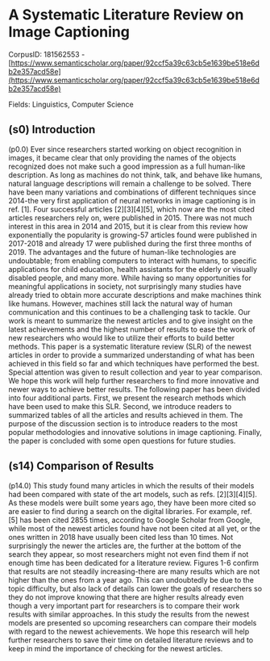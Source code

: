 # A Systematic Literature Review on Image Captioning

CorpusID: 181562553 - [https://www.semanticscholar.org/paper/92ccf5a39c63cb5e1639be518e6db2e357acd58e](https://www.semanticscholar.org/paper/92ccf5a39c63cb5e1639be518e6db2e357acd58e)

Fields: Linguistics, Computer Science

## (s0) Introduction
(p0.0) Ever since researchers started working on object recognition in images, it became clear that only providing the names of the objects recognized does not make such a good impression as a full human-like description. As long as machines do not think, talk, and behave like humans, natural language descriptions will remain a challenge to be solved. There have been many variations and combinations of different techniques since 2014-the very first application of neural networks in image captioning is in ref. [1]. Four successful articles [2][3][4][5], which now are the most cited articles researchers rely on, were published in 2015. There was not much interest in this area in 2014 and 2015, but it is clear from this review how exponentially the popularity is growing-57 articles found were published in 2017-2018 and already 17 were published during the first three months of 2019. The advantages and the future of human-like technologies are undoubtable; from enabling computers to interact with humans, to specific applications for child education, health assistants for the elderly or visually disabled people, and many more. While having so many opportunities for meaningful applications in society, not surprisingly many studies have already tried to obtain more accurate descriptions and make machines think like humans. However, machines still lack the natural way of human communication and this continues to be a challenging task to tackle. Our work is meant to summarize the newest articles and to give insight on the latest achievements and the highest number of results to ease the work of new researchers who would like to utilize their efforts to build better methods. This paper is a systematic literature review (SLR) of the newest articles in order to provide a summarized understanding of what has been achieved in this field so far and which techniques have performed the best. Special attention was given to result collection and year to year comparison. We hope this work will help further researchers to find more innovative and newer ways to achieve better results. The following paper has been divided into four additional parts. First, we present the research methods which have been used to make this SLR. Second, we introduce readers to summarized tables of all the articles and results achieved in them. The purpose of the discussion section is to introduce readers to the most popular methodologies and innovative solutions in image captioning. Finally, the paper is concluded with some open questions for future studies.
## (s14) Comparison of Results
(p14.0) This study found many articles in which the results of their models had been compared with state of the art models, such as refs. [2][3][4][5]. As these models were built some years ago, they have been more cited so are easier to find during a search on the digital libraries. For example, ref. [5] has been cited 2855 times, according to Google Scholar from Google, while most of the newest articles found have not been cited at all yet, or the ones written in 2018 have usually been cited less than 10 times. Not surprisingly the newer the articles are, the further at the bottom of the search they appear, so most researchers might not even find them if not enough time has been dedicated for a literature review. Figures 1-6 confirm that results are not steadily increasing-there are many results which are not higher than the ones from a year ago. This can undoubtedly be due to the topic difficulty, but also lack of details can lower the goals of researchers so they do not improve knowing that there are higher results already even though a very important part for researchers is to compare their work results with similar approaches. In this study the results from the newest models are presented so upcoming researchers can compare their models with regard to the newest achievements. We hope this research will help further researchers to save their time on detailed literature reviews and to keep in mind the importance of checking for the newest articles.
